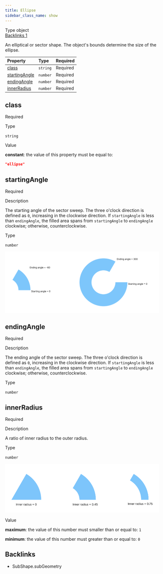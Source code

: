 ```yaml
---
title: Ellipse
sidebar_class_name: show
---
```


<div className="section-badges">

<div className="badge type">
        <span className="label">Type</span>
        <span className="value">object</span>
      </div>

<a href="#backlinks" className="badge backlinks">
          <span className="label">Backlinks</span>
          <span className="value">1</span>
        </a>

</div>

An elliptical or sector shape. The object's bounds determine the size of the ellipse.

<div className="property-preview">

<div className="property-table">

| Property                        | Type     | Required                                            |
| :------------------------------ | :------- | :-------------------------------------------------- |
| [class](#class)                 | `string` | <span className="property-required">Required</span> |
| [startingAngle](#startingangle) | `number` | <span className="property-required">Required</span> |
| [endingAngle](#endingangle)     | `number` | <span className="property-required">Required</span> |
| [innerRadius](#innerradius)     | `number` | <span className="property-required">Required</span> |

</div>

</div>

<div className="property">

<div className="property-heading">

## class

<span className="property-required">Required</span>

</div>

<div className="property-item">

Type

`string`

</div>

<div className="property-item">

Value

<div className="value-description">

**constant**: the value of this property must be equal to:

```json
"ellipse"
```

</div>

</div>

</div>

<div className="property">

<div className="property-heading">

## startingAngle

<span className="property-required">Required</span>

</div>

<div className="property-item">

Description

<div>

The starting angle of the sector sweep.
The three o'clock direction is defined as `0`, increasing in the clockwise direction.
If `startingAngle` is less than `endingAngle`, the filled area spans from `startingAngle` to `endingAngle` clockwise; otherwise, counterclockwise.

</div>

</div>

<div className="property-item">

Type

`number`

</div>

<div className="property-item">

<p></p>

<div className="property-images">

<img src="/img/vector/Path/ellipse_angle.png" alt="" />

</div>

</div>

</div>

<div className="property">

<div className="property-heading">

## endingAngle

<span className="property-required">Required</span>

</div>

<div className="property-item">

Description

<div>

The ending angle of the sector sweep.
The three o'clock direction is defined as `0`, increasing in the clockwise direction.
If `startingAngle` is less than `endingAngle`, the filled area spans from `startingAngle` to `endingAngle` clockwise; otherwise, counterclockwise.

</div>

</div>

<div className="property-item">

Type

`number`

</div>

</div>

<div className="property">

<div className="property-heading">

## innerRadius

<span className="property-required">Required</span>

</div>

<div className="property-item">

Description

<div>

A ratio of inner radius to the outer radius.

</div>

</div>

<div className="property-item">

Type

`number`

</div>

<div className="property-item">

<p></p>

<div className="property-images">

<img src="/img/vector/Path/ellispse_inner.png" alt="" />

</div>

</div>

<div className="property-item">

Value

<div className="value-description">

**maximum**: the value of this number must smaller than or equal to: `1`

**minimum**: the value of this number must greater than or equal to: `0`

</div>

</div>

</div>

<div id="backlinks" className="section-backlinks">

<div className="backlinks-title"><h2>Backlinks</h2></div>

<ul className="backlinks-list">

<li className="backlink">
      <Link to='/specs/vectorgraphics/sub-shape#subgeometry'>SubShape.subGeometry</Link>
      </li>

</ul>

</div>
